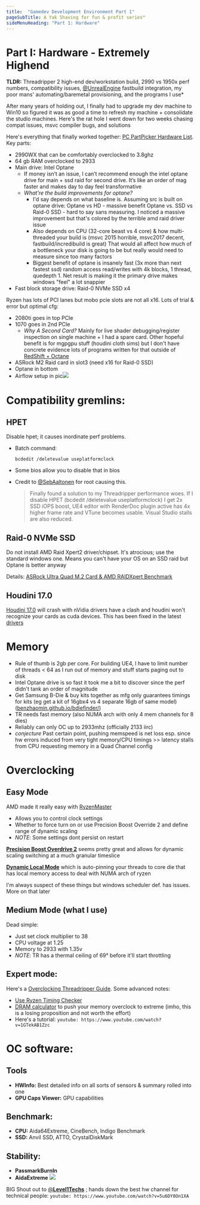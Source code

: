 ```yaml
---
title:  "Gamedev Development Environment Part 1"
pageSubTitle: A Yak Shaving for fun & profit series™
sideMenuHeading: "Part 1: Hardware"
---
```


# Part I: Hardware - Extremely Highend

**TLDR:** Threadripper 2 high-end dev/workstation build, 2990 vs 1950x perf numbers, compatibility issues,  [@UnrealEngine](https://twitter.com/UnrealEngine)  fastbuild integration, my poor mans' automating/baremetal provisioning, and the programs I use*

After many years of holding out, I finally had to upgrade my dev machine to Win10 so figured it was as good a time to refresh my machine + consolidate the studio machines. Here's the rat hole I went down for two weeks chasing compat issues, msvc compiler bugs, and solutions



Here's everything that finally worked together:  [PC PartPicker Hardware List](https://pcpartpicker.com/user/123janus123/saved/ZwJD23). Key parts:
- 2990WX that can be comfortably overclocked to 3.8ghz
- 64 gb RAM overclocked to 2933
- Main drive: Intel Optane
  - If money isn’t an issue, I can’t recommend enough the intel optane drive for main + ssd raid for second drive. It’s like an order of mag faster and makes day to day feel transformative
  - *What're the build improvements for optane?*
    - I'd say depends on what baseline is. Assuming src is built on optane drive: Optane vs HD - massive benefit Optane vs. SSD vs Raid-0 SSD - hard to say sans measuring. I noticed a massive improvement but that's colored by the terrible amd raid driver issue
    - Also depends on CPU (32-core beast vs 4 core) & how multi-threaded your build is (msvc 2015 horrible, msvc2017 decent, fastbuild/incredibuild is great) That would all affect how much of a bottleneck your disk is going to be but really would need to measure since too many factors
    - Biggest benefit of optane is insanely fast (3x more than next fastest ssd) random access read/writes with 4k blocks, 1 thread, quedepth 1. Net result is making it the primary drive makes windows "feel" a lot snappier
- Fast block storage drive: Raid-0 NVMe SSD x4

Ryzen  has lots of PCI lanes but mobo pcie slots are not all x16. Lots of trial & error but optimal cfg:
- 2080ti goes in top PCIe
- 1070 goes in 2nd PCIe
  - *Why A Second Card?* Mainly for live shader debugging/register inspection on single machine + I had a spare card. Other hopeful benefit is for mgpgpu stuff (houdini cloth sims) but I don't have concrete evidence lots of programs written for that outside of [RedShift + Octane](https://www.pugetsystems.com/labs/articles/GeForce-RTX-2080-Multi-GPU-Scaling-in-OctaneRender-and-Redshift-1258/)
- ASRock M2 Raid card in slot3 (need x16 for Raid-0 SSD)
- Optane in bottom
- Airflow setup in pic![](https://pbs.twimg.com/media/DuVGeo3UwAAAspV.jpg)

# Compatibility gremlins:

## HPET
Disable hpet; it causes inordinate perf problems.
* Batch command:
  ```batch
  bcdedit /deletevalue useplatformclock
  ```

* Some bios allow you to disable that in bios

* Credit to  [@SebAaltonen](https://twitter.com/SebAaltonen/status/1001045044567126018)  for root causing this.
  > Finally found a solution to my Threadripper performance woes. If I disable HPET (bcdedit /deletevalue useplatformclock) I get 2x SSD iOPS boost, UE4 editor with RenderDoc plugin active has 4x higher frame rate and VTune becomes usable. Visual Studio stalls are also reduced.


## Raid-0 NVMe SSD

Do not install AMD Raid Xpert2 driver/chipset. It's atrocious; use the standard windows one. Means you can't have your OS on an SSD raid but Optane is better anyway

Details: [ASRock Ultra Quad M.2 Card & AMD RAIDXpert Benchmark](https://www.tweaktown.com/reviews/8542/asrock-ultra-quad-2-card-16-lane-aic-review/index10.html)

## Houdini 17.0
[Houdini 17.0](https://threadreaderapp.com/hashtag/Houdini) will crash with nVidia drivers have a clash and houdini won't recognize your cards as cuda devices. This has been fixed in the latest [drivers](https://www.sidefx.com/forum/topic/59264/)


# Memory
- Rule of thumb is 2gb per core. For building UE4, I have to limit number of threads < 64 as I run out of memory and stuff starts paging out to disk
- Intel Optane drive is so fast it took me a bit to discover since the perf didn't tank an order of magnitude
- Get Samsung B-Die & buy kits together as mfg only guarantees timings for kits (eg get a kit of 16gbx4 vs 4 separate 16gb of same model) ([benzhaomin.github.io/bdiefinder/](https://benzhaomin.github.io/bdiefinder/))
- TR needs fast memory (also NUMA arch with only 4 mem channels for 8 dies)
- Reliably can only OC up to 2933mhz (officially 2133 iirc)
- *conjecture* Past certain point, pushing memspeed is net loss esp. since hw errors induced from very tight memory/CPU timings >> latency stalls from CPU requesting memory in a Quad Channel config



# Overclocking
## Easy Mode
AMD made it really easy with [RyzenMaster](https://www.amd.com/en/technologies/ryzen-master)
- Allows you to control clock settings
- Whether to force turn on or use Precision Boost Override 2 and define range of dynamic scaling
- *NOTE*: Some settings dont persist on restart

[**Precision Boost Overdrive 2**](https://community.amd.com/community/gaming/blog/2018/08/13/understanding-precision-boost-overdrive-in-three-easy-steps) seems pretty great and allows for dynamic scaling switching at a much granular timeslice


[**Dynamic Local Mode**](https://community.amd.com/community/gaming/blog/2018/10/05/previewing-dynamic-local-mode-for-the-amd-ryzen-threadripper-wx-series-processors) which is auto-pinning your threads to core die that has local memory access to deal with NUMA arch of ryzen

I'm always suspect of these things but windows scheduler def. has issues. More on that later

## Medium Mode (what I use)
Dead simple:
- Just set clock multiplier to 38
- CPU voltage at 1.25
- Memory to 2933 with 1.35v
- *NOTE*: TR has a thermal ceiling of 69° before it'll start throttling

## Expert mode:
Here's a [Overclocking Threadripper Guide](https://www.guru3d.com/articles-pages/amd-ryzen-threadripper-2990wx-review,31.html). Some advanced notes:
- [Use Ryzen Timing Checker](https://www.techpowerup.com/download/ryzen-timing-checker/)
- [DRAM calculator](https://www.techpowerup.com/download/ryzen-dram-calculator/) to push your memory overclock to extreme
(imho, this is a losing proposition and not worth the effort)
- Here's a tutorial:
  `youtube: https://www.youtube.com/watch?v=1GTekAB1Zzc`

# OC software:

## Tools
- **HWInfo:** Best detailed info on all sorts of sensors & summary rolled into one
- **GPU Caps Viewer:** GPU capabilities

## Benchmark:
- **CPU:** Aida64Extreme, CineBench, Indigo Benchmark
- **SSD:** Anvil SSD, ATTO, CrystalDiskMark

## Stability:
- **PassmarkBurnIn**
- **AidaExtreme**
![](https://pbs.twimg.com/media/DuVUoGgVAAAGFwR.jpg)

BIG Shout out to [@**Level1Techs**](https://twitter.com/Level1Techs) ; hands down the best hw channel for technical people:
`youtube: https://www.youtube.com/watch?v=5u6DY8On1XA`